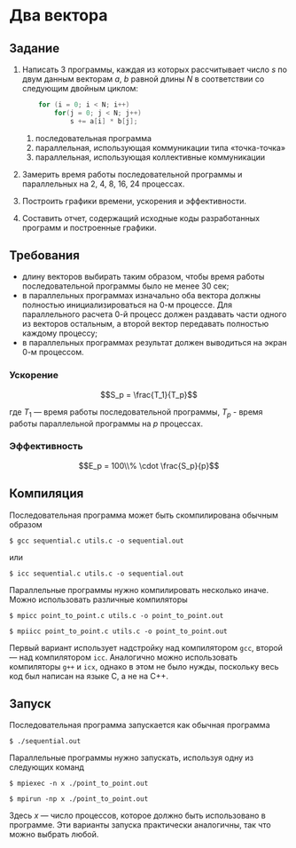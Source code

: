 # Два вектора

## Задание

1.  Написать 3 программы, каждая из которых рассчитывает число *s* по двум данным векторам *a*, *b* равной длины *N* в соответствии со следующим двойным циклом:
    ```C
        for (i = 0; i < N; i++)
            for(j = 0; j < N; j++)
                s += a[i] * b[j]; 
    ````
    1. последовательная программа
    2. параллельная, использующая коммуникации типа «точка-точка»
    3. параллельная, использующая коллективные коммуникации

2. Замерить время работы последовательной программы и параллельных на 2, 4, 8, 16, 24 процессах.
3. Построить графики времени, ускорения и эффективности.
3. Составить отчет, содержащий исходные коды разработанных программ и построенные графики.

## Требования

- длину векторов выбирать таким образом, чтобы время работы последовательной программы было не менее 30 сек;
- в параллельных программах изначально оба вектора должны полностью инициализироваться на 0-м процессе. Для параллельного расчета 0-й процесс должен раздавать части одного из векторов остальным, а второй вектор передавать полностью каждому процессу;
- в параллельных программах результат должен выводиться на экран 0-м процессом.

### Ускорение
$$S_p = \frac{T_1}{T_p}$$

где $T_1$ — время работы последовательной программы, $T_p$ - время работы параллельной программы на *p* процессах.

### Эффективность
$$E_p = 100\\% \cdot \frac{S_p}{p}$$

## Компиляция

Последовательная программа может быть скомпилирована обычным образом

    $ gcc sequential.c utils.c -o sequential.out

или

    $ icc sequential.c utils.c -o sequential.out
Параллельные программы нужно компилировать несколько иначе. Можно использовать различные компиляторы

    $ mpicc point_to_point.c utils.c -o point_to_point.out

    $ mpiicc point_to_point.c utils.c -o point_to_point.out

Первый вариант использует надстройку над компилятором `gcc`, второй — над компилятором `icc`. Аналогично можно использовать компиляторы `g++` и `icx`, однако в этом не было нужды, поскольку весь код был написан на языке C, а не на C++. 

## Запуск
Последовательная программа запускается как обычная программа 
    
    $ ./sequential.out

Параллельные программы нужно запускать, используя одну из следующих команд

    $ mpiexec -n x ./point_to_point.out

    $ mpirun -np x ./point_to_point.out

Здесь *x* — число процессов, которое должно быть использовано в программе. Эти варианты запуска практически аналогичны, так что можно выбрать любой.

